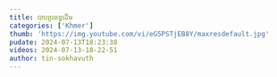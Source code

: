 ```yaml
---
title: បាបប្រពន្ធដើម
categories: ['Khmer']
thumb: 'https://img.youtube.com/vi/eG5PSTjEB8Y/maxresdefault.jpg'
pudate: 2024-07-13T18:23:38
videos: 2024-07-13-18-22-51
author: tin-sokhavuth
---
```

